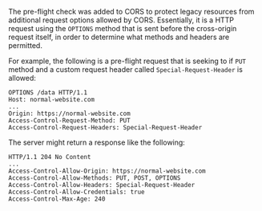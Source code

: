 The pre-flight check was added to CORS to protect legacy resources from additional request options allowed by CORS. Essentially, it is a HTTP request using the `OPTIONS` method that is sent before the cross-origin request itself, in order to determine what methods and headers are permitted.

For example, the following is a pre-flight request that is seeking to if `PUT` method and a custom request header called `Special-Request-Header` is allowed:
```http
OPTIONS /data HTTP/1.1
Host: normal-website.com
...
Origin: https://normal-website.com
Access-Control-Request-Method: PUT
Access-Control-Request-Headers: Special-Request-Header
```
The server might return a response like the following:
```http
HTTP/1.1 204 No Content
...
Access-Control-Allow-Origin: https://normal-website.com
Access-Control-Allow-Methods: PUT, POST, OPTIONS
Access-Control-Allow-Headers: Special-Request-Header
Access-Control-Allow-Credentials: true
Access-Control-Max-Age: 240
```
